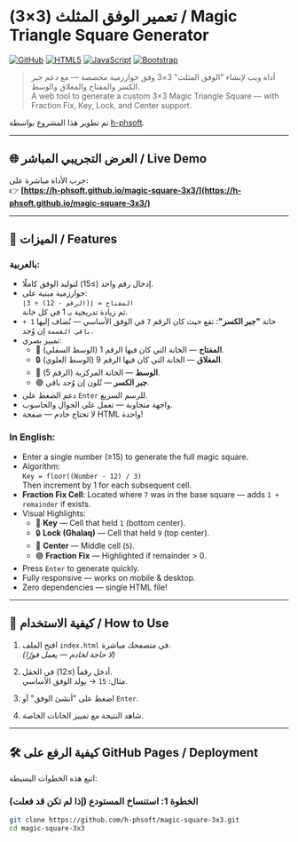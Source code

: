 # تعمير الوفق المثلث (3×3) / Magic Triangle Square Generator

[![GitHub](https://img.shields.io/badge/license-MIT-blue.svg)](LICENSE)
[![HTML5](https://img.shields.io/badge/HTML5-E34F26?style=flat&logo=html5&logoColor=white)](https://html.spec.whatwg.org/)
[![JavaScript](https://img.shields.io/badge/JavaScript-F7DF1E?style=flat&logo=javascript&logoColor=black)](https://developer.mozilla.org/en-US/docs/Web/JavaScript)
[![Bootstrap](https://img.shields.io/badge/Bootstrap-7952B3?style=flat&logo=bootstrap&logoColor=white)](https://getbootstrap.com/)

> أداة ويب لإنشاء "الوفق المثلث" 3×3 وفق خوارزمية مخصصة — مع دعم جبر الكسر والمفتاح والمغلاق والوسط.  
> A web tool to generate a custom 3×3 Magic Triangle Square — with Fraction Fix, Key, Lock, and Center support.

تم تطوير هذا المشروع بواسطة [h-phsoft](https://github.com/h-phsoft).

---

## 🌐 العرض التجريبي المباشر / Live Demo

جرب الأداة مباشرة على:  
👉 **[https://h-phsoft.github.io/magic-square-3x3/](https://h-phsoft.github.io/magic-square-3x3/)**


---

## 🧩 الميزات / Features

### بالعربية:
- إدخال رقم واحد (≥15) لتوليد الوفق كاملًا.
- خوارزمية مبنية على:  
  `المفتاح = ⌊(الرقم - 12) ÷ 3⌋`  
  ثم زيادة تدريجية بـ 1 في كل خانة.
- خانة **"جبر الكسر"**: تقع حيث كان الرقم `7` في الوفق الأساسي — تُضاف إليها `1 + باقي القسمة` إن وُجد.
- تمييز بصري:  
  - 🔑 **المفتاح** — الخانة التي كان فيها الرقم 1 (الوسط السفلي).  
  - 🔒 **المغلاق** — الخانة التي كان فيها الرقم 9 (الوسط العلوي).  
  - 🎯 **الوسط** — الخانة المركزية (الرقم 5).  
  - 🟣 **جبر الكسر** — تُلون إن وُجد باقي.
- دعم الضغط على `Enter` للرسم السريع.
- واجهة متجاوبة — تعمل على الجوال والحاسوب.
- لا تحتاج خادم — صفحة HTML واحدة!

### In English:
- Enter a single number (≥15) to generate the full magic square.
- Algorithm:  
  `Key = floor((Number - 12) / 3)`  
  Then increment by 1 for each subsequent cell.
- **Fraction Fix Cell**: Located where `7` was in the base square — adds `1 + remainder` if exists.
- Visual Highlights:  
  - 🔑 **Key** — Cell that held `1` (bottom center).  
  - 🔒 **Lock (Ghalaq)** — Cell that held `9` (top center).  
  - 🎯 **Center** — Middle cell (`5`).  
  - 🟣 **Fraction Fix** — Highlighted if remainder > 0.
- Press `Enter` to generate quickly.
- Fully responsive — works on mobile & desktop.
- Zero dependencies — single HTML file!

---

## 🚀 كيفية الاستخدام / How to Use

1. افتح الملف `index.html` في متصفحك مباشرة.  
   *(لا حاجة لخادم — يعمل فورًا)*

2. أدخل رقماً (≥12) في الحقل.  
   مثال: `15` → يولد الوفق الأساسي.

3. اضغط على "أنشئ الوفق" أو `Enter`.

4. شاهد النتيجة مع تمييز الخانات الخاصة.

---

## 🛠️ كيفية الرفع على GitHub Pages / Deployment

اتبع هذه الخطوات البسيطة:

### الخطوة 1: استنساخ المستودع (إذا لم تكن قد فعلت)

```bash
git clone https://github.com/h-phsoft/magic-square-3x3.git
cd magic-square-3x3
